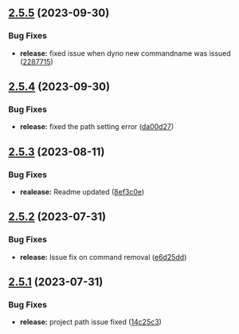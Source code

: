 ## [2.5.5](https://github.com/ashindiano/dyno/compare/v2.5.4...v2.5.5) (2023-09-30)


### Bug Fixes

* **release:** fixed issue when dyno new commandname was issued ([2287715](https://github.com/ashindiano/dyno/commit/22877159c114a10cf31132e4276693be9c4da799))



## [2.5.4](https://github.com/ashindiano/dyno/compare/v2.5.3...v2.5.4) (2023-09-30)


### Bug Fixes

* **release:** fixed the path setting error ([da00d27](https://github.com/ashindiano/dyno/commit/da00d27d4c38232d5783ee9c41dd3fe75d0cdf9e))



## [2.5.3](https://github.com/ashindiano/dyno/compare/v2.5.2...v2.5.3) (2023-08-11)


### Bug Fixes

* **realease:** Readme updated ([8ef3c0e](https://github.com/ashindiano/dyno/commit/8ef3c0e3cff92654685910ab9c4ba2b593e9f7cf))



## [2.5.2](https://github.com/ashindiano/dyno/compare/v2.5.1...v2.5.2) (2023-07-31)


### Bug Fixes

* **release:** Issue fix on command removal ([e6d25dd](https://github.com/ashindiano/dyno/commit/e6d25dd66ab8280fa61fac42e3c8325cf3f2fd8d))



## [2.5.1](https://github.com/ashindiano/dyno/compare/v2.5.0...v2.5.1) (2023-07-31)


### Bug Fixes

* **release:** project path issue fixed ([14c25c3](https://github.com/ashindiano/dyno/commit/14c25c315bba1545717ab5d46cd228a8e0a63987))



